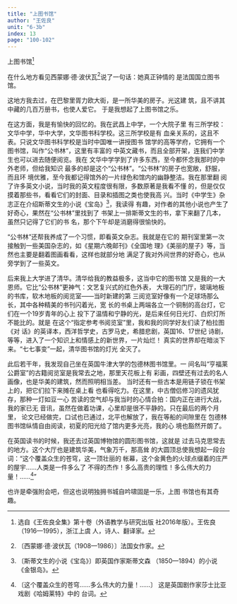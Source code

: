 ```yaml
---
title: "上图书馆"
author: "王佐良"
unit: "6-3b"
index: 13
page: "100-102"
---
```


上图书馆[^4-a]

在什么地方看见西蒙娜·德·波伏瓦[^4-b]说了一句话：她真正钟情的
是法国国立图书馆。

这地方我去过，在巴黎里胥力欧大街，是一所华美的房子。光这建
筑，且不讲其中藏的几百万册书，也使人爱它。
于是我想起了上图书馆之乐。

在这方面，我是有愉快的回忆的。我在武昌上中学，一个大院子里
有三所学校：文华中学，华中大学，文华图书科学校。这三所学校是有
血亲关系的，这且不表。只说文华图书科学校是当时中国唯一讲授图书
馆学的高等学府，它拥有一个图书馆，叫作“公书林”，这里有丰富的
中英文藏书，而且全部开架，连我们中学生也可以进去随便阅览。我在
文华中学学到了许多东西，至今都怀念我那时的中外老师，但给我知识
最多的却是这个“公书林”。“公书林”的房子也宽敞，舒服，而且环
境优雅，至今我都记得馆外的一片绿色和馆内的幽静整洁。我在那里翻
阅了许多英文小说，当时我的英文程度很有限，多数原著是我看不懂
的，但是仅仅摸着那些书，看看它们的封面、目录和插图之类也使我高
兴。当时《中学生》杂志正在介绍斯蒂文生的小说《宝岛》[^5-a]，我读得
有趣，对作者的其他小说也产生了好奇心，果然在“公书林”里找到了
书架上一排斯蒂文生的书，拿下来翻了几本，虽然只记得了它们的书
名，那个下午却是消磨得很愉快的。

[^4-a]: 选自《王佐良全集》第十卷（外语教学与研究出版
    社2016年版）。王佐良（1916—1995），浙江上虞
    人，诗人、翻译家。
[^4-b]: 〔西蒙娜·德·波伏瓦（1908—1986）〕法国女作家。

“公书林”还帮我养成了一个习惯，即看英文杂志。我就是在它的
期刊室里第一次接触到一些美国杂志的，如《星期六晚邮刊》《全国地
理》《美丽的屋子》等，当然也主要是翻着图画看看，这样也就部分地
满足了我对外间世界的好奇心，也从旁学到了一些英文。

后来我上大学进了清华。清华给我的教益极多，这当中它的图书馆
又是我的一大恩师。它比“公书林”更神气：文艺复兴式的红色外表，
大理石的门厅，玻璃地板的书库，软木地板的阅览室——当时新建的第
三阅览室好像有一个足球场那么长，其中各种精美的书刊闪着光，宽
长的书桌上两端各立一个铜制的高台灯，它们在一个19岁青年的心上
投下了温情和宁静的光，是后来任何日光灯、白炽灯所不能比的。就是
在这个“指定参考书阅览室”里，我和我的同学好友们读了柏拉图《对
话》的英译本，西洋哲学史，古罗马史，希腊悲剧，英国16、17世纪
诗剧，等等，进入了一个知识上和情感上的新世界，一片灿烂！
真实的世界却在暗淡下来。“七七事变”一起，清华图书馆的灯光
全灭了。

此后若干年，我发现自己坐在英国牛津大学的包德林图书馆里。一
间名叫“亨福莱公爵室”的古籍阅览室是我常去之地，那里天花板上有
彩画，四壁还有过去的名人画像，也是华美的建筑，然而照明相当差。
当时还有一些古本是用链子锁在书架上的，把它们拉下来摊在桌上看
也看得吃力。在这里，中古僧侣修习的遗风犹存，那种一灯如豆一心
苦读的空气却与我当时的心情合拍：国内正在进行大战，我的家已无
音讯，虽然在做着功课，心里却是很不平静的。只在最后的两个月里，
论文已经做完，口试也已通过，北平也解放了，我在等船的间隙里在
包德林图书馆纵情自由阅读，初夏的阳光给了馆内更多光亮，我的心
境也豁然开朗了。

[^5-a]: 〔斯蒂文生的小说《宝岛》〕即英国作家斯蒂文森
    （1850—1894）的小说《金银岛》。

在英国读书的时候，我还去过英国博物馆的圆形图书馆，这就是
过去马克思常去的地方。这个大厅也是建筑华美，气象万千，那高耸
的大圆顶总使我想起一段台词：“这个覆盖众生的苍穹，这一顶壮丽的
帐幕，这个金黄色的火球点缀着的庄严的屋宇……人类是一件多么了
不得的杰作！多么高贵的理性！多么伟大的力量！……[^6-a]”

也许是牵强附会吧，但这也说明独拥书城自吟啸固是一乐，上图
书馆也有其奇趣。

[^6-a]: 〔这个覆盖众生的苍穹……多么伟大的力量！……〕
    这是英国剧作家莎士比亚戏剧《哈姆莱特》中的
    台词。
